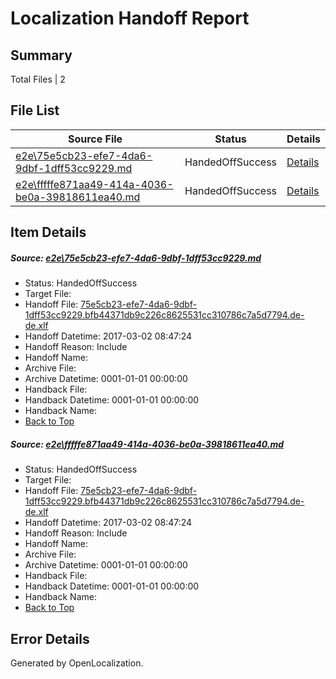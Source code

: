 # <a name='report-top'></a> Localization Handoff Report

## Summary
 Total Files | 2

## File List
 Source File | Status | Details 
 ----------- | ------ | ------- 
 [e2e\75e5cb23-efe7-4da6-9dbf-1dff53cc9229.md](https://github.com/OpenLocalizationTestOrg/ol-test4/blob/3725839a0f21194d031140301e5f4e41d25f7649/e2e/75e5cb23-efe7-4da6-9dbf-1dff53cc9229.md) | HandedOffSuccess | [Details](#22e0e68937057c3e1b4d0045c4a988df1b858b151)
 [e2e\fffffe871aa49-414a-4036-be0a-39818611ea40.md](https://github.com/OpenLocalizationTestOrg/ol-test4/blob/3725839a0f21194d031140301e5f4e41d25f7649/e2e/fffffe871aa49-414a-4036-be0a-39818611ea40.md) | HandedOffSuccess | [Details](#22e0e68937057c3e1b4d0045c4a988df1b858b152)

## Item Details
##### <a name='22e0e68937057c3e1b4d0045c4a988df1b858b151'></a> Source: [e2e\75e5cb23-efe7-4da6-9dbf-1dff53cc9229.md](https://github.com/OpenLocalizationTestOrg/ol-test4/blob/3725839a0f21194d031140301e5f4e41d25f7649/e2e/75e5cb23-efe7-4da6-9dbf-1dff53cc9229.md)
* Status: HandedOffSuccess
* Target File: 
* Handoff File: [75e5cb23-efe7-4da6-9dbf-1dff53cc9229.bfb44371db9c226c8625531cc310786c7a5d7794.de-de.xlf](https://github.com/OpenLocalizationTestOrg/ol-test4-handoff/blob/d60b717c56e893d9c9118e22ba76ae73d893e631/ol-handoff/OpenLocalizationTestOrg/ol-test4-dede/xinjiang/ht/75e5cb23-efe7-4da6-9dbf-1dff53cc9229.bfb44371db9c226c8625531cc310786c7a5d7794.de-de.xlf)
* Handoff Datetime: 2017-03-02 08:47:24
* Handoff Reason: Include
* Handoff Name: 
* Archive File: 
* Archive Datetime: 0001-01-01 00:00:00
* Handback File: 
* Handback Datetime: 0001-01-01 00:00:00
* Handback Name: 
* [Back to Top](#report-top)

##### <a name='22e0e68937057c3e1b4d0045c4a988df1b858b152'></a> Source: [e2e\fffffe871aa49-414a-4036-be0a-39818611ea40.md](https://github.com/OpenLocalizationTestOrg/ol-test4/blob/3725839a0f21194d031140301e5f4e41d25f7649/e2e/fffffe871aa49-414a-4036-be0a-39818611ea40.md)
* Status: HandedOffSuccess
* Target File: 
* Handoff File: [75e5cb23-efe7-4da6-9dbf-1dff53cc9229.bfb44371db9c226c8625531cc310786c7a5d7794.de-de.xlf](https://github.com/OpenLocalizationTestOrg/ol-test4-handoff/blob/d60b717c56e893d9c9118e22ba76ae73d893e631/ol-handoff/OpenLocalizationTestOrg/ol-test4-dede/xinjiang/ht/75e5cb23-efe7-4da6-9dbf-1dff53cc9229.bfb44371db9c226c8625531cc310786c7a5d7794.de-de.xlf)
* Handoff Datetime: 2017-03-02 08:47:24
* Handoff Reason: Include
* Handoff Name: 
* Archive File: 
* Archive Datetime: 0001-01-01 00:00:00
* Handback File: 
* Handback Datetime: 0001-01-01 00:00:00
* Handback Name: 
* [Back to Top](#report-top)


## Error Details

Generated by OpenLocalization.
